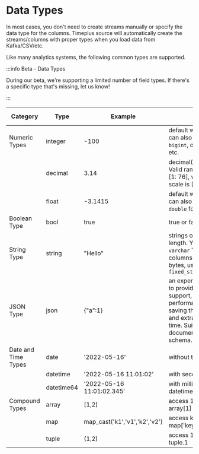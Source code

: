 # Data Types

In most cases, you don't need to create streams manually or specify the data type for the columns. Timeplus source will automatically create the streams/columns with proper types when you load data from Kafka/CSV/etc.

Like many analytics systems, the following common types are supported.

:::info Beta - Data Types

During our beta, we're supporting a limited number of field types. If there's a specific type that's missing, let us know!

:::

| Category            | Type       | Example                       | Note                                                         | Related functions                                            |
| ------------------- | ---------- | ----------------------------- | ------------------------------------------------------------ | ------------------------------------------------------------ |
| Numeric Types       | integer    | -100                          | default with 4 bytes. You can also use `int`, `smallint`, `bigint`, or event `uint16` etc. | [to_int](functions#to_int)                                   |
|                     | decimal    | 3.14                          | decimal(precision, scale). Valid range for precision is [1: 76], valid range for scale is [0: precision] | [to_decimal](functions#to_decimal)                           |
|                     | float      | -3.1415                       | default with 4 bytes. You can also use `float64` or `double` for 8 bytes | [to_float](functions#to_float)                               |
| Boolean Type        | bool       | true                          | true or false                                                |                                                              |
| String Type         | string     | "Hello"                       | strings of an arbitrary length. You can also use `varchar` To create string columns with fixed size in bytes, use `fixed_string(positiveInt)` | [to_string](functions#to_string), [etc.](functions#process-text) |
| JSON Type           | json       | {"a":1}                       | an experimental new type to provide built-in JSON support, with better query performance comparing saving the JSON as `string` and extract value at query time. Suitable for JSON documents in same schema. |                                                              |
| Date and Time Types | date       | '2022-05-16'                  | without time                                                 | [to_date](functions#to_date), [today](functions#today)       |
|                     | datetime   | '2022-05-16 11:01:02'         | with second                                                  | [to_time](functions#to_time), [now](functions#now)           |
|                     | datetime64 | '2022-05-16 11:01:02.345'     | with millisecond, same as datetime64(3)                      | [to_time](functions#to_time), [now64](functions#now64)       |
| Compound Types      | array      | [1,2]                         | access 1st element via array[1]                              | [length](functions#length), [array_concat](functions#array_concat) |
|                     | map        | map_cast('k1','v1','k2','v2') | access key1 via map['key1']                                  | [map_cast](functions#map_cast)                               |
|                     | tuple      | (1,2)                         | access 1st element via tuple.1                               |                                                              |

